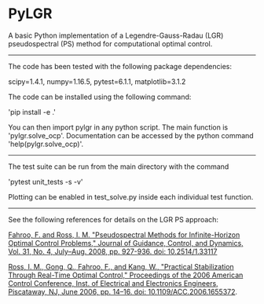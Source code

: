 # PyLGR
A basic Python implementation of a Legendre-Gauss-Radau (LGR) pseudospectral
(PS) method for computational optimal control.

--------------------------------------------------------------------------------

The code has been tested with the following package dependencies:

scipy=1.4.1, numpy=1.16.5, pytest=6.1.1, matplotlib=3.1.2

The code can be installed using the following command:

'pip install -e .'

You can then import pylgr in any python script. The main function is
'pylgr.solve_ocp'. Documentation can be accessed by the python command
'help(pylgr.solve_ocp)'.

--------------------------------------------------------------------------------

The test suite can be run from the main directory with the command

'pytest unit_tests -s -v'

Plotting can be enabled in test_solve.py inside each individual test function.

--------------------------------------------------------------------------------

See the following references for details on the LGR PS approach:

[Fahroo, F. and Ross, I. M. "Pseudospectral Methods for Infinite-Horizon Optimal Control Problems," Journal of Guidance, Control, and Dynamics, Vol. 31, No. 4, July–Aug. 2008, pp. 927-936. doi: 10.2514/1.33117](https://doi.org/10.2514/1.33117)

[Ross, I. M., Gong, Q., Fahroo, F., and Kang, W., "Practical Stabilization Through Real-Time Optimal Control," Proceedings of the 2006 American Control Conference, Inst. of Electrical and Electronics Engineers, Piscataway, NJ, June 2006, pp. 14–16. doi: 10.1109/ACC.2006.1655372](https://doi.org/10.1109/ACC.2006.1655372).
